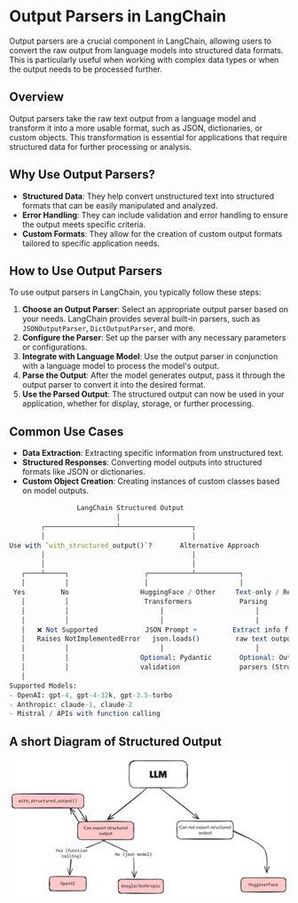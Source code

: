 # Output Parsers in LangChain
Output parsers are a crucial component in LangChain, allowing users to convert the raw output from language models into structured data formats. This is particularly useful when working with complex data types or when the output needs to be processed further.

## Overview
Output parsers take the raw text output from a language model and transform it into a more usable format, such as JSON, dictionaries, or custom objects. This transformation is essential for applications that require structured data for further processing or analysis.

## Why Use Output Parsers?
- **Structured Data**: They help convert unstructured text into structured formats that can be easily manipulated and analyzed.
- **Error Handling**: They can include validation and error handling to ensure the output meets specific criteria.
- **Custom Formats**: They allow for the creation of custom output formats tailored to specific application needs.
## How to Use Output Parsers
To use output parsers in LangChain, you typically follow these steps:
1. **Choose an Output Parser**: Select an appropriate output parser based on your needs. LangChain provides several built-in parsers, such as `JSONOutputParser`, `DictOutputParser`, and more.
2. **Configure the Parser**: Set up the parser with any necessary parameters or configurations.
3. **Integrate with Language Model**: Use the output parser in conjunction with a language model to process the model's output.
4. **Parse the Output**: After the model generates output, pass it through the output parser to convert it into the desired format.
5. **Use the Parsed Output**: The structured output can now be used in your application, whether for display, storage, or further processing.


## Common Use Cases
- **Data Extraction**: Extracting specific information from unstructured text.
- **Structured Responses**: Converting model outputs into structured formats like JSON or dictionaries.
- **Custom Object Creation**: Creating instances of custom classes based on model outputs.

```mathematica
                 LangChain Structured Output
                           │
        ┌──────────────────┴──────────────────┐
        │                                     │
Use with `with_structured_output()`?       Alternative Approach
        │                                     │
        │                                     │
   ┌────┴─────┐                   ┌───────────┴───────────┐
   │          │                   │                       │
 Yes         No                  HuggingFace / Other     Text-only / Regex
   │          │                   Transformers            Parsing
   │          │                       │                       │
   │          │                       │                       │
   │   ❌ Not Supported            JSON Prompt +         Extract info from
   │   Raises NotImplementedError   json.loads()         raw text output
   │          │                       │                       │
   │          │                  Optional: Pydantic       Optional: Output
   │          │                  validation               parsers (StructuredOutputParser)
   │
Supported Models:
- OpenAI: gpt-4, gpt-4-32k, gpt-3.5-turbo
- Anthropic: claude-1, claude-2
- Mistral / APIs with function calling
```
## A short Diagram of Structured Output
![Mahfuz Raihan Image](llm_image_mahfuz_raihan.jpeg)